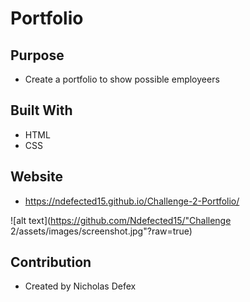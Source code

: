 # Portfolio

## Purpose

- Create a portfolio to show possible employeers

## Built With

- HTML
- CSS

## Website

- https://ndefected15.github.io/Challenge-2-Portfolio/

![alt text](https://github.com/Ndefected15/"Challenge 2/assets/images/screenshot.jpg"?raw=true)

## Contribution

- Created by Nicholas Defex
